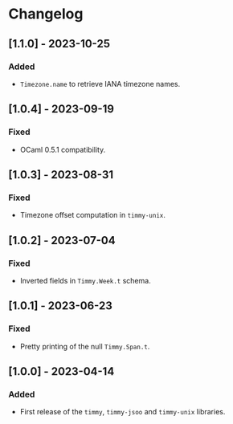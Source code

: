 # Changelog

## [1.1.0] - 2023-10-25

### Added

- `Timezone.name` to retrieve IANA timezone names.

## [1.0.4] - 2023-09-19

### Fixed

- OCaml 0.5.1 compatibility.

## [1.0.3] - 2023-08-31

### Fixed

- Timezone offset computation in `timmy-unix`.

## [1.0.2] - 2023-07-04

### Fixed

- Inverted fields in `Timmy.Week.t` schema.

## [1.0.1] - 2023-06-23

### Fixed

- Pretty printing of the null `Timmy.Span.t`.

## [1.0.0] - 2023-04-14

### Added

- First release of the `timmy`, `timmy-jsoo` and `timmy-unix` libraries.
